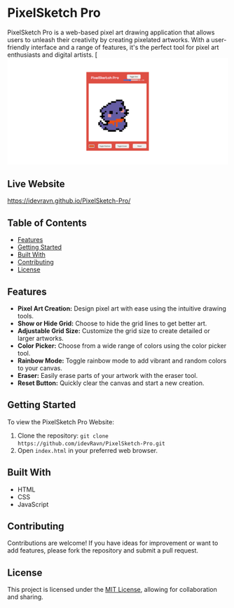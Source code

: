 # PixelSketch Pro

PixelSketch Pro is a web-based pixel art drawing application that allows users to unleash their creativity by creating pixelated artworks. With a user-friendly interface and a range of features, it's the perfect tool for pixel art enthusiasts and digital artists.
[![PixelSketch Pro](./images/preview.png)

## Live Website

https://idevravn.github.io/PixelSketch-Pro/

## Table of Contents

- [Features](#features)
- [Getting Started](#getting-started)
- [Built With](#built-with)
- [Contributing](#contributing)
- [License](#license)

## Features

- **Pixel Art Creation:** Design pixel art with ease using the intuitive drawing tools.
- **Show or Hide Grid:** Choose to hide the grid lines to get better art.
- **Adjustable Grid Size:** Customize the grid size to create detailed or larger artworks.
- **Color Picker:** Choose from a wide range of colors using the color picker tool.
- **Rainbow Mode:** Toggle rainbow mode to add vibrant and random colors to your canvas.
- **Eraser:** Easily erase parts of your artwork with the eraser tool.
- **Reset Button:** Quickly clear the canvas and start a new creation.

## Getting Started

To view the PixelSketch Pro Website:

1. Clone the repository: `git clone https://github.com/idevRavn/PixelSketch-Pro.git`
2. Open `index.html` in your preferred web browser.

## Built With

- HTML
- CSS
- JavaScript

## Contributing

Contributions are welcome! If you have ideas for improvement or want to add features, please fork the repository and submit a pull request.

## License

This project is licensed under the [MIT License](LICENSE), allowing for collaboration and sharing.
